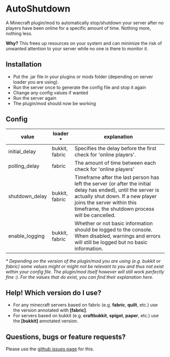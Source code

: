 # AutoShutdown
A Minecraft plugin/mod to automatically stop/shutdown your server after no players have been online for a specific amount of time. Nothing more, nothing less. 

**Why?** This frees up resources on your system and can minimize the risk of unwanted attention to your server while no one is there to monitor it.

## Installation
- Put the .jar file in your plugins or mods folder (depending on server loader you are using). 
- Run the server once to generate the config file and stop it again
- Change any config values if wanted
- Run the server again
- The plugin/mod should now be working 

## Config
| value | loader * | explanation |
| ----- | ------- | ----------- |
| initial_delay | bukkit, fabric | Specifies the delay before the first check for 'online players'. |
| polling_delay | fabric | The amount of time between each check for 'online players' |
| shutdown_delay | bukkit, fabric | Timeframe after the last person has left the server (or after the initial delay has ended), until the server is actually shut down. If a new player joins the server within this timeframe, the shutdown process will be cancelled. |
| enable_logging | bukkit, fabric | Whether or not basic information should be logged to the console. When disabled, warnings and errors will still be logged but no basic information. |

_* Depending on the version of the plugin/mod you are using (e.g. bukkit or fabric) some values might or might not be relevant to you and thus not exist within your config file. The plugin/mod itself however will still work perfectly fine :). For the values that do exist, you can find their explanation here._

## Help! Which version do I use?
- For any minecraft servers based on fabric (e.g. **fabric**, **quilt**, etc.) use the version annotated with **[fabric]**. 
- For servers based on bukkit (e.g. **craftbukkit**, **spigot**, **paper**, etc.) use the **[bukkit]** annotated version.

## Questions, bugs or feature requests?
Please use the [github issues page](https://github.com/incogn1/AutoShutdown/issues) for this.

